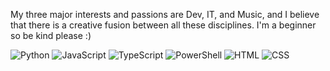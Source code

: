 

My three major interests and passions are Dev, IT, and Music, and I believe that there is a creative fusion between all these disciplines.
I'm a beginner so be kind please :)

![Python](https://img.shields.io/badge/Python-3776AB?style=flat-square&logo=python&logoColor=ffffff)
![JavaScript](https://img.shields.io/badge/JavaScript-F7DF1E?style=flat-square&logo=javascript&logoColor=000000)
![TypeScript](https://img.shields.io/badge/TypeScript-007ACC?style=flat-square&logo=typescript&logoColor=ffffff)
![PowerShell](https://img.shields.io/badge/PowerShell-5391FE?style=flat-square&logo=powershell&logoColor=ffffff)
![HTML](https://img.shields.io/badge/HTML-E34F26?style=flat-square&logo=html5&logoColor=ffffff)
![CSS](https://img.shields.io/badge/CSS-1572B6?style=flat-square&logo=css3&logoColor=ffffff)

